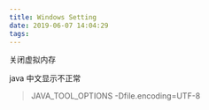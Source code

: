 ```yaml
---
title: Windows Setting
date: 2019-06-07 14:04:29
tags:
---
```



<!--truncate-->

关闭虚拟内存

java 中文显示不正常
> JAVA_TOOL_OPTIONS -Dfile.encoding=UTF-8